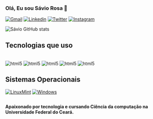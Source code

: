 ### Olá, Eu sou Sávio Rosa 🖖



[![Gmail](https://img.shields.io/badge/Gmail-D14836?style=for-the-badge&logo=gmail&logoColor=white)](saviorosa@alu.ufc.br)
[![Linkedin](https://img.shields.io/badge/LinkedIn-0077B5?style=for-the-badge&logo=linkedin&logoColor=white)](https://www.linkedin.com/in/savio-rosa-ufc/)
[![Twitter](https://img.shields.io/badge/Twitter-1DA1F2?style=for-the-badge&logo=twitter&logoColor=white)](https://twitter.com/SsavioRosa)
[![Instagram](https://img.shields.io/badge/Instagram-E4405F?style=for-the-badge&logo=instagram&logoColor=white)](https://www.instagram.com/savio.rosa_)

![Sávio GitHub stats](https://github-readme-stats.vercel.app/api?username=ssavioRosa&show_icons=true&theme=radical)

## Tecnologias que uso 
<div style="display: inline_block"><br/>
<img aLign="center" alt="html5" src="https://img.shields.io/badge/Java-ED8B00?style=for-the-badge&logo=openjdk&logoColor=white"/>
<img aLign="center" alt="html5" src="https://img.shields.io/badge/C-00599C?style=for-the-badge&logo=c&logoColor=white"/>
<img aLign="center" alt="html5" src="https://img.shields.io/badge/C%23-239120?style=for-the-badge&logo=c-sharp&logoColor=white"/>
<img aLign="center" alt="html5" src="https://img.shields.io/badge/.NET-5C2D91?style=for-the-badge&logo=.net&logoColor=white"/>
<img aLign="center" alt="html5" src="https://img.shields.io/badge/MySQL-00000F?style=for-the-badge&logo=mysql&logoColor=white"/>
 </div>

 ## 
 ## Sistemas Operacionais
 [![LinuxMint](https://img.shields.io/badge/Linux_Mint-87CF3E?style=for-the-badge&logo=linux-mint&logoColor=white)]()
  [![Windows](https://img.shields.io/badge/Windows-0078D6?style=for-the-badge&logo=windows&logoColor=white
    )]()
##

 #### Apaixonado por tecnologia e cursando Ciência da computação na Universidade Federal do Ceará.
